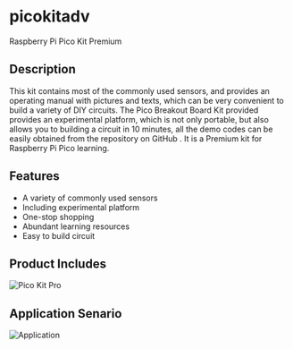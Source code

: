 # picokitadv
Raspberry Pi Pico Kit Premium
## Description
This kit contains most of the commonly used sensors, and provides an operating manual with pictures and texts, which can be very convenient to build a variety of DIY circuits. The Pico Breakout Board Kit provided provides an experimental platform, which is not only portable, but also allows you to  building a circuit in 10 minutes, all the demo codes can be easily obtained from the repository on GitHub . It is a Premium kit for Raspberry Pi Pico learning.
## Features
* A variety of commonly used sensors
* Including experimental platform
* One-stop shopping
* Abundant learning resources
* Easy to build circuit
## Product Includes
![Pico Kit Pro](https://raw.githubusercontent.com/geeekpi/picokitadv/main/images/logo.jpg|500x500)
## Application Senario
![Application](https://raw.githubusercontent.com/geeekpi/picokitadv/main/images/appwiz.jpg|500x500)
